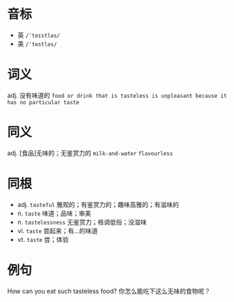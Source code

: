 # 音标

- 英 `/ˈteɪstləs/`
- 美 `/'testləs/`

# 词义

adj. 没有味道的
`food or drink that is tasteless is unpleasant because it has no particular taste`

# 同义

adj. [食品]无味的；无鉴赏力的
`milk-and-water` `flavourless`

# 同根

- adj. `tasteful` 雅观的；有鉴赏力的；趣味高雅的；有滋味的
- n. `taste` 味道；品味；审美
- n. `tastelessness` 无鉴赏力；格调低俗；没滋味
- vi. `taste` 尝起来；有…的味道
- vt. `taste` 尝；体验

# 例句

How can you eat such tasteless food?
你怎么能吃下这么无味的食物呢？


